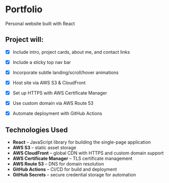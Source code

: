 # Portfolio
Personal website built with React

## Project will:
- [X] Include intro, project cards, about me, and contact links
- [X] Include a sticky top nav bar
- [X] Incorporate subtle landing/scroll/hover animations
- [X] Host site via AWS S3 & CloudFront
- [X] Set up HTTPS with AWS Certificate Manager
- [X] Use custom domain via AWS Route 53
- [X] Automate deployment with GitHub Actions


## Technologies Used
- **React** – JavaScript library for building the single-page application  
- **AWS S3** – static asset storage  
- **AWS CloudFront** – global CDN with HTTPS and custom domain support  
- **AWS Certificate Manager** – TLS certificate management  
- **AWS Route 53** – DNS for domain resolution  
- **GitHub Actions** – CI/CD for build and deployment  
- **GitHub Secrets** – secure credential storage for automation  




